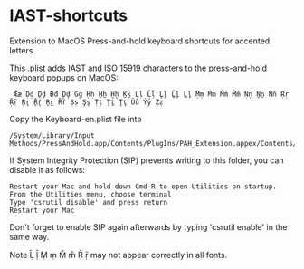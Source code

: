 # IAST-shortcuts
Extension to MacOS Press-and-hold keyboard shortcuts for accented letters

This .plist adds IAST and ISO 15919 characters to the press-and-hold keyboard popups on MacOS:

     Ǣǣ Ḍḍ Ḏḏ Đđ Ḑḑ Ġġ Ḥḥ H̱ẖ Ḫḫ Ḵḵ Ḷḷ Ḹḹ L̥l̥ L̥̄l̥̄ Ḻḻ Ṃṃ M̊m̊ M̐m̐ M̆m̆ Ṇṇ Ṉṉ N̆n̆ Ṛṛ Ṝṝ R̥r̥ R̥̄r̥̄ Ṟṟ R̆r̆ Ṣṣ Şş Ṭṭ Ṯṯ Ţţ Ŭŭ Ẏẏ Ẓẓ

Copy the Keyboard-en.plist file into 

    /System/Library/Input Methods/PressAndHold.app/Contents/PlugIns/PAH_Extension.appex/Contents/Resources/

If System Integrity Protection (SIP) prevents writing to this folder, you can disable it as follows:

    Restart your Mac and hold down Cmd-R to open Utilities on startup.
    From the Utilities menu, choose terminal
    Type 'csrutil disable' and press return
    Restart your Mac
    
Don't forget to enable SIP again afterwards by typing 'csrutil enable' in the same way.
    
Note Ḹ ḹ Ṃ ṃ M̐ m̐ Ṝ ṝ may not appear correctly in all fonts.
